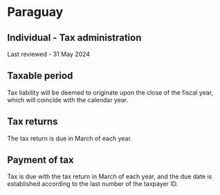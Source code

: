 # Paraguay
## Individual - Tax administration
Last reviewed - 31 May 2024
## Taxable period
Tax liability will be deemed to originate upon the close of the fiscal year, which will coincide with the calendar year.
## Tax returns
The tax return is due in March of each year.
## Payment of tax
Tax is due with the tax return in March of each year, and the due date is established according to the last number of the taxpayer ID.
